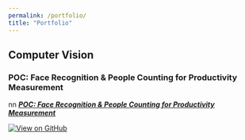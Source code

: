 ```yaml
---
permalink: /portfolio/
title: "Portfolio"
---
```

## Computer Vision
### POC: Face Recognition & People Counting for Productivity Measurement

nn [***POC: Face Recognition & People Counting for Productivity Measurement***](https://github.com/sulaihasubi/Person-Detection-and-Counting)

[![View on GitHub](https://img.shields.io/badge/GitHub-View_on_GitHub-blue?logo=GitHub)](https://github.com/sulaihasubi/Person-Detection-and-Counting)



